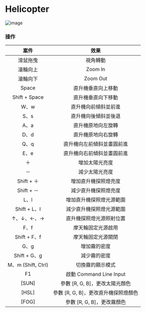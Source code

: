 # Helicopter

![image](https://imgur.com/0gArCTn.png)

### 操作
| 案件 | 效果 |
| :---: | :---: |
| 滑鼠拖曳 | 視角轉動 |
| 滾輪向上 | Zoom In |
| 滾輪向下 | Zoom Out |
| Space | 直升機垂直向上移動 |
| Shift + Space | 直升機垂直向下移動 |
| W、w | 直升機向前傾斜並前進 |
| S、s | 直升機向後傾斜並後退 |
| A、a | 直升機原地向左旋轉 |
| D、d | 直升機原地向右旋轉 |
| Q、q | 直升機向左前傾斜並畫圓前進 |
| E、e | 直升機向右前傾斜並畫圓前進 |
| ＋ | 增加太陽光亮度 |
| － | 減少太陽光亮度 |
| Shift + ＋ | 增加直升機探照燈亮度 |
| Shift + － | 減少直升機探照燈亮度 |
| L、l | 增加直升機探照燈光源範圍 |
| Shift + L、l | 減少直升機探照燈光源範圍 |
| ↑、↓、←、→ | 直升機探照燈光源照射位置 |
| F、f | 摩天輪固定光源啟用 |
| Shift + F、f | 摩天輪固定光源關閉 |
| G、g | 增加霧的密度 |
| Shift + G、g | 減少霧的密度 |
| M、m (Shift, Ctrl) | 切換霧的顯示模式 |
| F1 | 啟動 Command Line Input |
| [SUN] | 參數 [R, G, B]，更改太陽光顏色 |
| [HSL] | 參數 [R, G, B]，更改直升機探照燈顏色 |
| [FOG] | 參數 [R, G, B]，更改霧顏色 |
